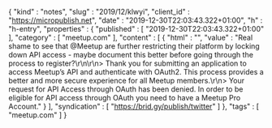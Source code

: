 {
  "kind" : "notes",
  "slug" : "2019/12/klwyi",
  "client_id" : "https://micropublish.net",
  "date" : "2019-12-30T22:03:43.322+01:00",
  "h" : "h-entry",
  "properties" : {
    "published" : [ "2019-12-30T22:03:43.322+01:00" ],
    "category" : [ "meetup.com" ],
    "content" : [ {
      "html" : "",
      "value" : "Real shame to see that @Meetup are further restricting their platform by locking down API access - maybe document this better before going through the process to register?\r\n\r\n> Thank you for submitting an application to access Meetup’s API and authenticate with OAuth2. This process provides a better and more secure experience for all Meetup members.\r\n> Your request for API Access through OAuth has been denied. In order to be eligible for API access through OAuth you need to have a Meetup Pro Account."
    } ],
    "syndication" : [ "https://brid.gy/publish/twitter" ]
  },
  "tags" : [ "meetup.com" ]
}
